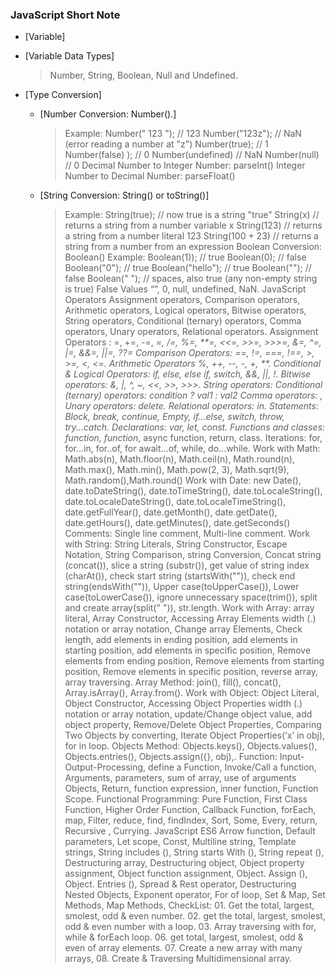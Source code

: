 ### **JavaScript Short Note**

- [Variable]
- [Variable Data Types]
  > Number, String, Boolean, Null and Undefined.
- [Type Conversion]

  - [Number Conversion: Number().]

    > Example:
    > Number(" 123 "); // 123
    > Number("123z"); // NaN (error reading a number at "z")
    > Number(true); // 1
    > Number(false) ); // 0
    > Number(undefined) // NaN
    > Number(null) // 0
    > Decimal Number to Integer Number: parseInt()
    > Integer Number to Decimal Number: parseFloat()

  - [String Conversion: String() or toString()]
    > Example:
    > String(true); // now true is a string "true"
    > String(x) // returns a string from a number variable x
    > String(123) // returns a string from a number literal 123
    > String(100 + 23) // returns a string from a number from an expression
    > Boolean Conversion: Boolean()
    > Example:
    > Boolean(1)); // true
    > Boolean(0); // false
    > Boolean("0"); // true
    > Boolean("hello"); // true
    > Boolean(""); // false
    > Boolean(" "); // spaces, also true (any non-empty string is true)
    > False Values “”, 0, null, undefined, NaN.
    > JavaScript Operators Assignment operators, Comparison operators, Arithmetic operators, Logical operators, Bitwise operators, String operators, Conditional (ternary) operators, Comma operators, Unary operators, Relational operators.
    > Assignment Operators : =, +=, -=, _=, /=, %=, **=, <<=, >>=, >>>=, &=, ^=, |=, &&=, ||=, ??=
    > Comparison Operators: ==, !=, ===, !==, >, >=, <, <=.
    > Arithmetic Operators %, ++, --, -, +, **.
    > Conditional & Logical Operators: if, else, else if, switch, &&, ||, !.
    > Bitwise operators: &, |, ^, ~, <<, >>, >>>.
    > String operators:
    > Conditional (ternary) operators: condition ? val1 : val2
    > Comma operators: ,
    > Unary operators: delete.
    > Relational operators: in.
    > Statements: Block, break, continue, Empty, if...else, switch, throw, try...catch.
    > Declarations: var, let, const.
    > Functions and classes: function, function_, async function, return, class.
    > Iterations: for, for...in, for..of, for await...of, while, do...while.
    > Work with Math: Math.abs(n), Math.floor(n), Math.ceil(n), Math.round(n), Math.max(), Math.min(), Math.pow(2, 3), Math.sqrt(9), Math.random(),Math.round()
    > Work with Date: new Date(), date.toDateString(), date.toTimeString(), date.toLocaleString(), date.toLocaleDateString(), date.toLocaleTimeString(), date.getFullYear(), date.getMonth(), date.getDate(), date.getHours(), date.getMinutes(), date.getSeconds()
    > Comments: Single line comment, Multi-line comment.
    > Work with String: String Literals, String Constructor, Escape Notation, String Comparison, string Conversion, Concat string (concat()), slice a string (substr()), get value of string index (charAt()), check start string (startsWith("")), check end string(endsWith("")), Upper case(toUpperCase()), Lower case(toLowerCase()), ignore unnecessary space(trim()), split and create array(split(" ")), str.length.
    > Work with Array: array literal, Array Constructor, Accessing Array Elements width (.) notation or array notation, Change array Elements, Check length, add elements in ending position, add elements in starting position, add elements in specific position, Remove elements from ending position, Remove elements from starting position, Remove elements in specific position, reverse array, array traversing.
    > Array Method: join(), fill(), concat(), Array.isArray(), Array.from().
    > Work with Object: Object Literal, Object Constructor, Accessing Object Properties width (.) notation or array notation, update/Change object value, add object property, Remove/Delete Object Properties, Comparing Two Objects by converting, Iterate Object Properties(‘x’ in obj), for in loop.
    > Objects Method: Objects.keys(), Objects.values(), Objects.entries(), Objects.assign({}, obj),.
    > Function: Input-Output-Processing, define a Function, Invoke/Call a function, Arguments, parameters, sum of array, use of arguments Objects, Return, function expression, inner function, Function Scope.
    > Functional Programming: Pure Function, First Class Function, Higher Order Function, Callback Function, forEach, map, Filter, reduce, find, findIndex, Sort, Some, Every, return, Recursive , Currying.
    > JavaScript ES6
    > Arrow function, Default parameters, Let scope, Const, Multiline string, Template strings, String includes (), String starts With (), String repeat (), Destructuring array, Destructuring object, Object property assignment, Object function assignment, Object. Assign (), Object. Entries (), Spread & Rest operator, Destructuring Nested Objects, Exponent operator, For of loop, Set & Map, Set Methods, Map Methods,
    > CheckList: 01. Get the total, largest, smolest, odd & even number. 02. get the total, largest, smolest, odd & even number with a loop. 03. Array traversing with for, while & forEach loop. 06. get total, largest, smolest, odd & even of array elements. 07. Create a new array with many arrays, 08. Create & Traversing Multidimensional array.
